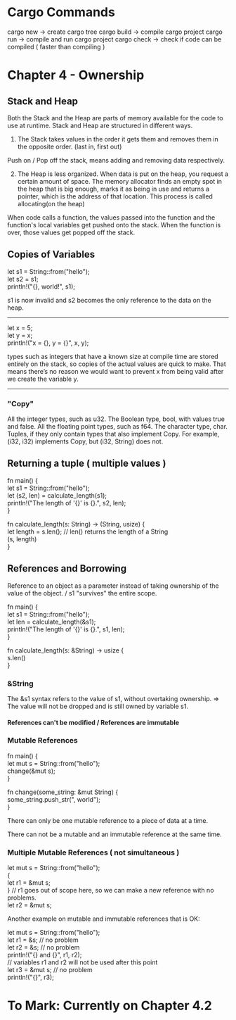 # Cargo Commands

cargo new -> create cargo tree
cargo build  -> compile cargo project
cargo run -> compile and run cargo project
cargo check -> check if code can be compiled ( faster than compiling )


# Chapter 4 - Ownership

## Stack and Heap

Both the Stack and the Heap are parts of memory available for the code to use at runtime.
Stack and Heap are structured in different ways.

1. The Stack takes values in the order it gets them and removes them in the opposite order.
(last in, first out)

Push on / Pop off the stack, means adding and removing data respectively.

2. The Heap is less organized. When data is put on the heap, you request a certain amount
of space. The memory allocator finds an empty spot in the heap that is big enough, marks it as
being in use and returns a pointer, which is the address of that location. This process is called
allocating(on the heap)

When code calls a function, the values passed into the function and the function's local variables get pushed onto the stack.
When the function is over, those values get popped off the stack.

## Copies of Variables

  let s1 = String::from("hello"); \
  let s2 = s1; \
  println!("{}, world!", s1);

s1 is now invalid and s2 becomes the only reference to the data on the heap.

-----

  let x = 5; \
  let y = x; \
  println!("x = {}, y = {}", x, y);

types such as integers that have a known size at compile time are stored entirely on the stack, so copies of the actual values are quick to make. That means there’s no reason we would want to prevent x from being valid after we create the variable y.

-----

### "Copy"

All the integer types, such as u32.
The Boolean type, bool, with values true and false.
All the floating point types, such as f64.
The character type, char.
Tuples, if they only contain types that also implement Copy. For example, (i32, i32) implements Copy, but (i32, String) does not.

## Returning a tuple ( multiple values )

  fn main() { \
      let s1 = String::from("hello"); \
      let (s2, len) = calculate_length(s1); \
      println!("The length of '{}' is {}.", s2, len); \
  }


  fn calculate_length(s: String) -> (String, usize) { \
      let length = s.len(); // len() returns the length of a String \
      (s, length) \
  }

## References and Borrowing

Reference to an object as a parameter instead of taking ownership of the value of the object. / s1 "survives" the entire scope.


  fn main() { \
      let s1 = String::from("hello"); \
      let len = calculate_length(&s1); \
      println!("The length of '{}' is {}.", s1, len); \
  }



  fn calculate_length(s: &String) -> usize { \
      s.len() \
  }


### &String

The &s1 syntax refers to the value of s1, without overtaking ownership. => The value will not be dropped and is still owned by variable s1.

#### References can't be modified / References are immutable

### Mutable References


  fn main() { \
      let mut s = String::from("hello"); \
      change(&mut s); \
  }



  fn change(some_string: &mut String) { \
      some_string.push_str(", world"); \
  }


There can only be one mutable reference to a piece of data at a time.

There can not be a mutable and an immutable reference at the same time.

### Multiple Mutable References ( not simultaneous )


  let mut s = String::from("hello"); \
  { \
      let r1 = &mut s; \
  } // r1 goes out of scope here, so we can make a new reference with no problems. \
  let r2 = &mut s;


Another example on mutable and immutable references that is OK:

  let mut s = String::from("hello"); \
  let r1 = &s; // no problem \
  let r2 = &s; // no problem \
  println!("{} and {}", r1, r2); \
  // variables r1 and r2 will not be used after this point \
  let r3 = &mut s; // no problem \
  println!("{}", r3);

##

# To Mark: Currently on Chapter 4.2
